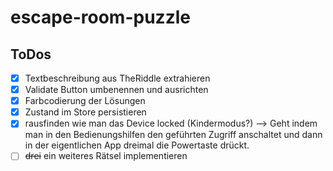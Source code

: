 # escape-room-puzzle

## ToDos

- [x] Textbeschreibung aus TheRiddle extrahieren
- [x] Validate Button umbenennen und ausrichten
- [x] Farbcodierung der Lösungen
- [x] Zustand im Store persistieren
- [x] rausfinden wie man das Device locked (Kindermodus?) --> Geht indem man in den Bedienungshilfen den geführten
  Zugriff anschaltet und dann in der eigentlichen App dreimal die Powertaste drückt.
- [ ] ~~drei~~ ein weiteres Rätsel implementieren
